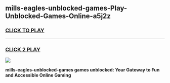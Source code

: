 
## mills-eagles-unblocked-games-Play-Unblocked-Games-Online-a5j2z
<h3>
<a href="https://premium76.site?title=mills-eagles-unblocked-games&ref=24A">CLICK TO PLAY</a></h3>
<hr>

<h3>
<a href="https://premium76.site?title=mills-eagles-unblocked-games&ref=24A">CLICK 2 PLAY</a>
  
</h3>

<a href="https://premium76.site?title=mills-eagles-unblocked-games&ref=24A"><img src="https://clearcache.store/games.png"></a>


**mills-eagles-unblocked-games games unblocked: Your Gateway to Fun and Accessible Online Gaming**
